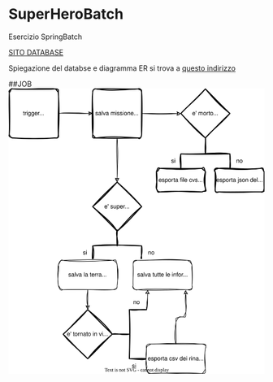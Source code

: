 # SuperHeroBatch
Esercizio SpringBatch

[SITO DATABASE](https://www.databasestar.com/sample-data-sql/)

Spiegazione del databse e diagramma ER si trova a [questo indirizzo](https://www.databasestar.com/sample-database-superheroes/)


##JOB
<img src="diagram.svg">

